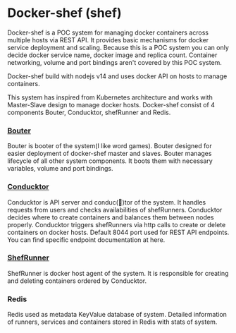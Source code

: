 # Docker-shef (shef)

Docker-shef is a POC system for managing docker containers across multiple hosts via REST API. It provides basic mechanisms for docker service deployment and scaling. Because this is a POC system you can only decide docker service name, docker image and replica count. Container networking, volume and port bindings aren't covered by this POC system.

Docker-shef build with nodejs v14 and uses docker API on hosts to manage containers.

This system has inspired from Kubernetes architecture and works with Master-Slave design to manage docker hosts. Docker-shef consist of 4 components Bouter, Conducktor, shefRunner and Redis.

### [Bouter](https://github.com/docker-shef/bouter)

Bouter is booter of the system(I like word games). Bouter designed for easier deployment of docker-shef master and slaves. Bouter manages lifecycle of all other system components. It boots them with necessary variables, volume and port bindings.

### [Conducktor](https://github.com/docker-shef/conducktor)

Conducktor is API server and conduc(🦆)tor of the system. It handles requests from users and checks availabilities of shefRunners. Conducktor decides where to create containers and balances them between nodes properly. Conducktor triggers shefRunners via http calls to create or delete containers on docker hosts. Default 8044 port used for REST API endpoints. You can find specific endpoint documentation at here.

### [ShefRunner](https://github.com/docker-shef/shefRunner)

ShefRunner is docker host agent of the system. It is responsible for creating and deleting containers ordered by Conducktor.

### Redis

Redis used as metadata KeyValue database of system. Detailed information of runners, services and containers stored in Redis with stats of system.
